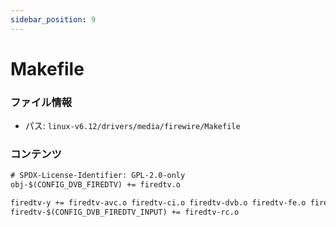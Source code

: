 ```yaml
---
sidebar_position: 9
---
```

# Makefile

### ファイル情報

- パス: `linux-v6.12/drivers/media/firewire/Makefile`

### コンテンツ

```txt
# SPDX-License-Identifier: GPL-2.0-only
obj-$(CONFIG_DVB_FIREDTV) += firedtv.o

firedtv-y += firedtv-avc.o firedtv-ci.o firedtv-dvb.o firedtv-fe.o firedtv-fw.o
firedtv-$(CONFIG_DVB_FIREDTV_INPUT) += firedtv-rc.o

```
